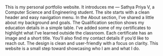 This is my personal portfolio website.
It introduces me — Sathya Priya V, a Computer Science and Engineering student.
The site starts with a clean header and easy navigation menu.
In the About section, I’ve shared a little about my background and goals.
The Qualification section shows my education details in a simple table.
I’ve added some of my certificates to highlight what I’ve learned outside the classroom.
Each certificate has an image and a short title.
You’ll also find my contact details if you’d like to reach out.
The design is clean and user-friendly with a focus on clarity.
This website is a small step toward showcasing who I am and what I do.
